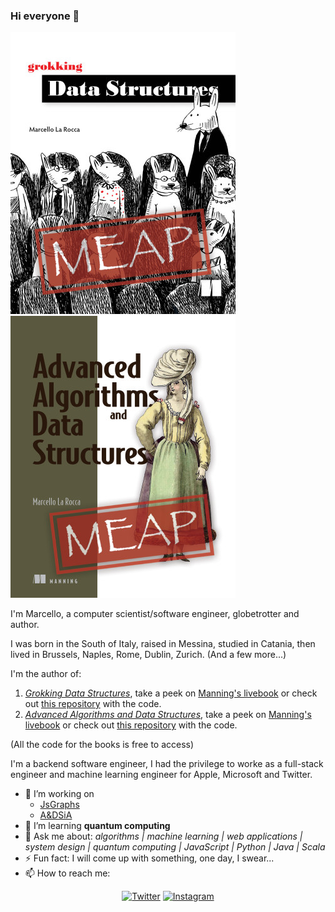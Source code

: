 ### Hi everyone 👋
[![Grokking data structures cover](https://github.com/mlarocca/mlarocca/blob/master/LaRocca-GDS-MEAP-HI.png)](http://mng.bz/E9xr)
[![Advanced Algorithms and data structures](https://github.com/mlarocca/mlarocca/blob/master/LaRocca-ADS-MEAP-low.png)](https://www.manning.com/books/advanced-algorithms-and-data-structures)

I'm Marcello, a computer scientist/software engineer, globetrotter and author.

I was born in the South of Italy, raised in Messina, studied in Catania, then lived in Brussels, Naples, Rome, Dublin, Zurich. (And a few more...)

I'm the author of: 

1. [_Grokking Data Structures_](http://mng.bz/E9xr), take a peek on [Manning's livebook](https://livebook.manning.com/book/grokking-data-structures) or check out [this repository](https://github.com/mlarocca/grokking_data_structures) with the code.
2. [_Advanced Algorithms and Data Structures_](https://www.manning.com/books/advanced-algorithms-and-data-structures), take a peek on [Manning's livebook](https://livebook.manning.com/book/advanced-algorithms-and-data-structures) or check out [this repository](https://github.com/mlarocca/AlgorithmsAndDataStructuresInAction) with the code.

(All the code for the books is free to access)

I'm a backend software engineer, I had the privilege to worke as a full-stack engineer and machine learning engineer for Apple, Microsoft and Twitter.
 
- 🔭 I’m working on
    - [JsGraphs](https://github.com/mlarocca/jsgraphs)
    - [A&DSiA](https://github.com/mlarocca/AlgorithmsAndDataStructuresInAction)
- 🌱 I’m learning **quantum computing**
- 💬 Ask me about: _algorithms | machine learning | web applications | system design | quantum computing | JavaScript | Python | Java | Scala_
- ⚡ Fun fact: I will come up with something, one day, I swear...
- 📫 How to reach me: 
<p align="center">
  <a href="https://twitter.com/mlarocca"><img src="https://img.shields.io/badge/Twitter--_.svg?style=social&logo=twitter" alt="Twitter"></a>
  <a href="https://www.instagram.com/_mlarocca_/"><img src="https://img.shields.io/badge/Instagram--_.svg?style=social&logo=instagram" alt="Instagram"></a>
  <!--a href="https://www.youtube.com/channel/[TODO]"><img src="https://img.shields.io/badge/YouTube--_.svg?style=social&logo=youtube" alt="YouTube"></a-->
</p>
